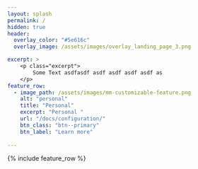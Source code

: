 ```yaml
---
layout: splash
permalink: /
hidden: true
header:
  overlay_color: "#5e616c"
  overlay_image: /assets/images/overlay_landing_page_3.png

excerpt: >
    <p class="excerpt">
        Some Text asdfasdf asdf asdf asdf asdf as
    </p>
feature_row:
  - image_path: /assets/images/mm-customizable-feature.png
    alt: "personal"
    title: "Personal"
    excerpt: "Personal "
    url: "/docs/configuration/"
    btn_class: "btn--primary"
    btn_label: "Learn more"
   
---
```


{% include feature_row %}
